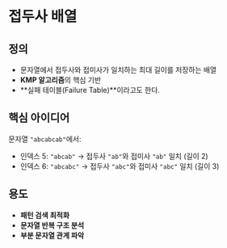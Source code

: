 # 접두사 배열
## 정의
- 문자열에서 접두사와 접미사가 일치하는 최대 길이를 저장하는 배열
- **KMP 알고리즘**의 핵심 기반
- **실패 테이블(Failure Table)**이라고도 한다.
## 핵심 아이디어

문자열 `"abcabcab"`에서:

- 인덱스 5: `"abcab"` → 접두사 `"ab"`와 접미사 `"ab"` 일치 (길이 2)
- 인덱스 6: `"abcabc"` → 접두사 `"abc"`와 접미사 `"abc"` 일치 (길이 3)
## 용도

- **패턴 검색 최적화**
- **문자열 반복 구조 분석**
- **부분 문자열 관계 파악**